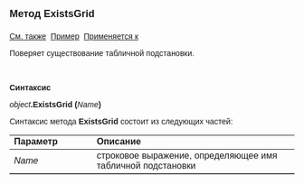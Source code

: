 ﻿<html>
<head>
<title>TemplateSubstitution\ExistsGrid </title>
</head>

<body>

<p><strong><font size="4" face="Arial">Метод ExistsGrid<br>
<br>
</font></strong><font face="Arial"><a href="../TemplateSubstitution.html">См. также</a>&nbsp;
<u>Пример</u>&nbsp; <a href="../TemplateSubstitution.html">Применяется к</a></font></p>

<p class="label"><font face="Arial">Поверяет существование табличной 
подстановки.</font></p>

<p class="label">&nbsp;</p>

<p class="label"><font face="Arial"><b>Синтаксис</b></font></p>

<p><font face="Arial"><em>object</em><strong>.ExistsGrid (</strong><em>Name</em><strong>)</strong></font></p>

<p><font face="Arial">Синтаксис метода <strong>ExistsGrid</strong>
состоит из следующих частей:</font></p>

<table border="1" cellPadding="5" cols="2" frame="below" rules="rows">
<TBODY>
  <tr vAlign="top">
    <td class="label" width="29%"><font face="Arial"><b>Параметр</b></font></td>
    <td class="label" width="71%"><font face="Arial"><strong>Описание</strong></font></td>
  </tr>
  <tr>
    <td width="29%"><font face="Arial"><em>Name</em></font></td>
    <td width="71%"><font face="Arial">строковое выражение, 
	определяющее имя табличной подстановки</font></td>
  </tr>
  </table>
</body>
</html>
